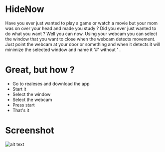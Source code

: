 # HideNow

Have you ever just wanted to play a game or watch a movie but your mom was on over your head and made you study ? Did you ever just wanted to do what you want ? Well you can now. Using your webcam you can select the window that you want to close when the webcam detects movement. Just point the webcam at your door or something and when it detects it will minimize the selected window and name it '#' without ' .

# Great, but how ?
* Go to realeses and download the app
* Start it
* Select the window
* Select the webcam
* Press start
* That's it

# Screenshot
![alt text](http://i.imgur.com/u42MnUu.png "HideNow")
